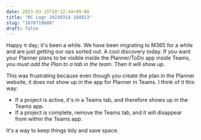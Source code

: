 ```yaml
---
date: 2023-03-15T10:12:44+09:00
title: "RC Logr 20230314 184823"
slug: "1678719600"
draft: false
---
```


Happy π day; it's been a while. 
We have been migrating to M365 for a while and are just getting our ops sorted out. A cool discovery today. If you want your Planner plans to be visible inside the Planner/ToDo app inside Teams, you _must add the Plan to a tab in the team_. Then it will show up. 

This was frustrating because even though you create the plan in the Planner website, it does not show up in the app for Planner in Teams. I think of it this way: 

* If a project is active, it's in a Teams tab, and therefore shows up in the Teams app.
* If a project is complete, remove the Teams tab, and it will disappear from within the Teams app. 

It's a way to keep things tidy and save space. 
